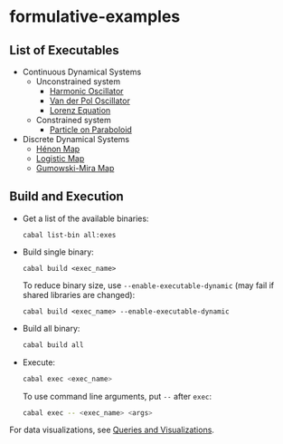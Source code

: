 # formulative-examples

## List of Executables

- Continuous Dynamical Systems
  - Unconstrained system
    - [Harmonic Oscillator](equations/harmonic-oscillator/)
    - [Van der Pol Oscillator](equations/van-der-pol-oscillator/)
    - [Lorenz Equation](equations/lorenz/)
  - Constrained system
    - [Particle on Paraboloid](equations/particle-on-paraboloid/)
- Discrete Dynamical Systems
  - [Hénon Map](equations/henon-map/)
  - [Logistic Map](equations/logistic-map/)
  - [Gumowski-Mira Map](equations/gumowski-mira-map/)

## Build and Execution

- Get a list of the available binaries:

  ```
  cabal list-bin all:exes
  ```

- Build single binary:

  ```
  cabal build <exec_name>
  ```

  To reduce binary size, use `--enable-executable-dynamic` (may fail if shared libraries are changed):

  ```
  cabal build <exec_name> --enable-executable-dynamic
  ```

- Build all binary:

  ```sh
  cabal build all
  ```

- Execute:

  ```sh
  cabal exec <exec_name>
  ```

  To use command line arguments, put `--` after `exec`:

  ```sh
  cabal exec -- <exec_name> <args>
  ```

For data visualizations, see [Queries and Visualizations](visualization-scripts/README.md).